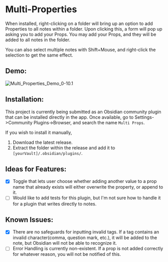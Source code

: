 # Multi-Properties

When installed, right-clicking on a folder will bring up an option to add Properties to all notes within a folder. Upon clicking this, a form will pop up asking you to add your Props. You may add your Props, and they will be added to all notes in the folder.

You can also select multiple notes with Shift+Mouse, and right-click the selection to get the same effect.

## Demo:
![Multi_Properties_Demo_0-10.1](https://github.com/fez-github/obsidian-multi-properties/assets/75589254/1606e070-96f0-4eb4-9801-37a3d9f2b359)


## Installation:

This project is currently being submitted as an Obsidian community plugin that can be installed directly in the app. Once available, go to Settings->Community Plugins->Browser, and search the name `Multi Props`.

If you wish to install it manually,

1. Download the latest release.
2. Extract the folder within the release and add it to `[yourVault]/.obsidian/plugins/`.

## Ideas for Features:

- [x] Toggle that lets user choose whether adding another value to a prop name that already exists will either overwrite the property, or append to it.
- [ ] Would like to add tests for this plugin, but I'm not sure how to handle it for a plugin that writes directly to notes.

## Known Issues:

- [x] There are no safeguards for inputting invalid tags. If a tag contains an invalid character(comma, question mark, etc.), it will be added to the note, but Obsidian will not be able to recognize it.
- [ ] Error Handling is currently non-existent. If a prop is not added correctly for whatever reason, you will not be notified of this.
